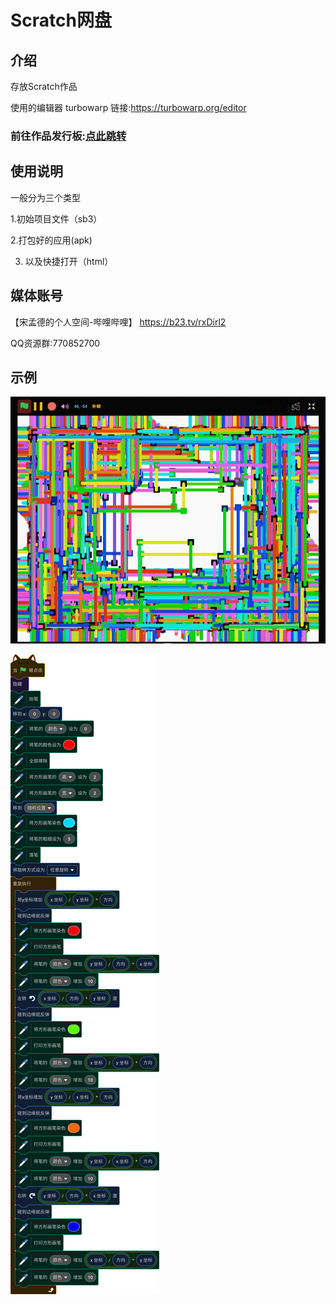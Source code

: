 #  **Scratch网盘** 

##  **介绍** 

存放Scratch作品

使用的编辑器 turbowarp 链接:https://turbowarp.org/editor

### 前往作品发行板:[点此跳转](https://gitee.com/qqtuomiao/qqtuomiaoPersonal-network-disk/releases)

##  **使用说明** 

  一般分为三个类型

1.初始项目文件（sb3）

2.打包好的应用(apk)

3. 以及快捷打开（html）

##  **媒体账号** 

【宋孟德的个人空间-哔哩哔哩】 https://b23.tv/rxDirl2

 QQ资源群:770852700

##  **示例** 

![示例作品](IMG_20240709_132809_435.jpg)

![示例作品代码](%E5%90%84%E4%B8%AA%E8%8B%B1%E9%9B%84%E4%BA%BA%E7%89%A9%EF%BC%8C%E8%99%BD%E7%84%B6%E8%81%8C%E4%B8%9A%E7%BB%8F%E5%8E%86%E9%83%BD%E5%90%84%E4%B8%8D%E7%9B%B8%E5%90%8C.png)